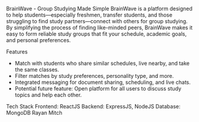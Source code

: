 BrainWave - Group Studying Made Simple
BrainWave is a platform designed to help students—especially freshmen, transfer students, and those struggling to find study partners—connect with others for group studying. 
By simplifying the process of finding like-minded peers, BrainWave makes it easy to form reliable study groups that fit your schedule, academic goals, and personal preferences.

Features
-  Match with students who share similar schedules, live nearby, and take the same classes.
-  Filter matches by study preferences, personality type, and more.
-  Integrated messaging for document sharing, scheduling, and live chats.
-  Potential future feature: Open platform for all users to discuss study topics and help each other.

Tech Stack
Frontend: ReactJS
Backend: ExpressJS, NodeJS
Database: MongoDB
Rayan
Mitch
